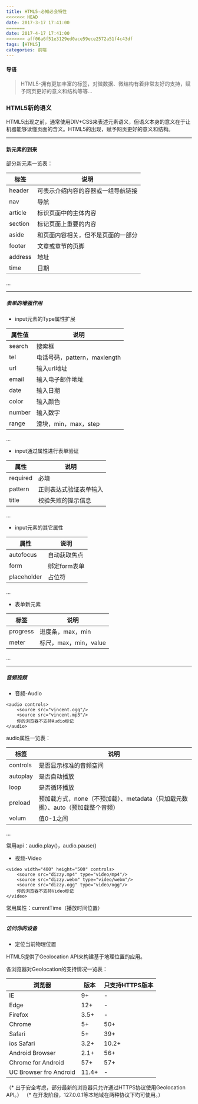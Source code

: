 ```yaml
---
title: HTML5-必知必会特性
<<<<<<< HEAD
date: 2017-3-17 17:41:00
=======
date: 2017-4-17 17:41:00
>>>>>>> aff06a6f51e3129ed0ace59ece2572a51f4c43df
tags: [HTML5]
categories: 前端
---
```


#### 导语
> HTML5-拥有更加丰富的标签，对微数据、微结构有着非常友好的支持，赋予网页更好的意义和结构等等...

<!--more-->

### HTML5新的语义
HTML5出现之前，通常使用DIV+CSS来表述元素语义，但语义本身的意义在于让机器能够读懂页面的含义。HTML5的出现，赋予网页更好的意义和结构。

***
#### 新元素的到来

部分新元素一览表：

| 标签 | 说明 |
| --- | --- |
| header | 可表示介绍内容的容器或一组导航链接 |
| nav | 导航 |
| article | 标识页面中的主体内容 |
| section | 标记页面上重要的内容 |
| aside | 和页面内容相关，但不是页面的一部分 |
| footer | 文章或章节的页脚 |
| address | 地址 |
| time | 日期 |
...

***
##### 表单的增强作用

* input元素的Type属性扩展

| 属性值 | 说明 |
| --- | --- |
| search | 搜索框 |
| tel | 电话号码，pattern，maxlength |
| url | 输入url地址 |
| email | 输入电子邮件地址 |
| date | 输入日期 |
| color | 输入颜色 |
| number | 输入数字 |
| range | 滑块，min，max，step |
...

* input通过属性进行表单验证

| 属性 | 说明 |
| --- | --- |
| required | 必填 |
| pattern | 正则表达式验证表单输入 |
| title | 校验失败的提示信息 |
...

* input元素的其它属性

| 属性 | 说明 |
| --- | --- |
| autofocus | 自动获取焦点 |
| form | 绑定form表单 |
| placeholder | 占位符 |
...

* 表单新元素

| 标签 | 说明 |
| --- | --- |
| progress | 进度条，max，min |
| meter | 标尺，max，min，value |
...

***
##### 音频视频

* 音频-Audio

```
<audio controls>
    <source src="vincent.ogg"/>
    <source src="vincent.mp3"/>
    你的浏览器不支持Audio标记
</audio>
```

audio属性一览表：

| 标签 | 说明 |
| --- | --- |
| controls | 是否显示标准的音频空间 |
| autoplay | 是否自动播放 |
| loop | 是否循环播放 |
| preload | 预加载方式，none（不预加载）、metadata（只加载元数据）、auto（预加载整个音频） |
| volum | 值0-1之间 |
...

常用api：audio.play()，audio.pause()

* 视频-Video

```
<video width="400" height="500" controls>
    <source src="dizzy.mp4" type="video/mp4"/>
    <source src="dizzy.webm" type="video/webm"/>
    <source src="dizzy.ogg" type="video/ogg"/>
    你的浏览器不支持Video标记
</video>
```

常用属性：currentTime（播放时间位置）

***
##### 访问你的设备

* 定位当前物理位置

HTML5提供了Geolocation API来构建基于地理位置的应用。

各浏览器对Geolocation的支持情况一览表：

| 浏览器 | 版本 | 只支持HTTPS版本 |
| --- | --- | --- |
| IE | 9+ | - |
| Edge | 12+ | - |
| Firefox | 3.5+ | - |
| Chrome | 5+ | 50+ |
| Safari | 5+ | 39+ |
| ios Safari | 3.2+ | 10.2+ |
| Android Browser | 2.1+ | 56+ |
| Chrome for Android | 57+ | 57+ |
| UC Browser fro Android | 11.4+ | - |

（* 出于安全考虑，部分最新的浏览器只允许通过HTTPS协议使用Geolocation API。）
（* 在开发阶段，127.0.0.1等本地域在两种协议下均可使用。）